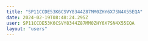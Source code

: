 ```yaml
---
title: "SP11CCDE53K6CSVY8344Z87MM0ZHY6X7SN4X55EQA"
date: 2024-02-19T08:48:24.295Z
user: SP11CCDE53K6CSVY8344Z87MM0ZHY6X7SN4X55EQA
layout: "users"
---
```

    